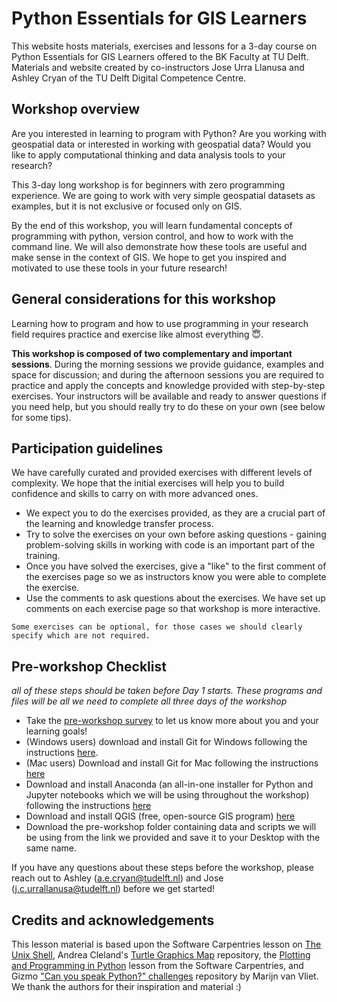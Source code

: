 # Python Essentials for GIS Learners

This website hosts materials, exercises and lessons for a 3-day course on Python Essentials for GIS Learners offered to the BK Faculty at TU Delft. Materials and website created by co-instructors Jose Urra Llanusa and Ashley Cryan of the TU Delft Digital Competence Centre. 

## Workshop overview
Are you interested in learning to program with Python? Are you working with geospatial data or interested in working with geospatial data? Would you like to apply computational thinking and data analysis tools to your research?

This  3-day long workshop is for beginners with zero programming experience. We are going to work with very simple geospatial datasets as examples, but it is not exclusive or focused only on GIS. 

By the end of this workshop, you will learn fundamental concepts of programming with python, version control, and how to work with the command line. We will also demonstrate how these tools are useful and make sense in the context of GIS. We hope to get you inspired and motivated to use these tools in your future research!

## General considerations for this workshop
Learning how to program and how to use programming in your research field requires practice and exercise like almost everything 😇.

**This workshop is composed of two complementary and important sessions**. During the morning sessions we provide guidance, examples and space for discussion; and during the afternoon sessions you are required to practice and apply the concepts and knowledge provided with step-by-step exercises. Your instructors will be available and ready to answer questions if you need help, but you should really try to do these on your own (see below for some tips).

## Participation guidelines
We have carefully curated and provided exercises with different levels of complexity. We hope that the initial exercises will help you to build confidence and skills to carry on with more advanced ones.

- We expect you to do the exercises provided, as they are a crucial part of the learning and knowledge transfer process.
- Try to solve the exercises on your own before asking questions - gaining problem-solving skills in working with code is an important part of the training.
- Once you have solved the exercises, give a "like" to the first comment of the exercises page so we as instructors know you were able to complete the exercise. 
- Use the comments to ask questions about the exercises. We have set up comments on each exercise page so that workshop is more interactive.

<!-- - Once you have read the material provided prior to the morning session, comment on the summary page -->


```{tip}
Some exercises can be optional, for those cases we should clearly specify which are not required.

```

## Pre-workshop Checklist
*all of these steps should be taken before Day 1 starts. These programs and files will be all we need to complete all three days of the workshop*

- Take the [pre-workshop survey](https://tudelft.fra1.qualtrics.com/jfe/form/SV_3jxek8fPH8Ma7Fc) to let us know more about you and your learning goals!
- (Windows users) download and install Git for Windows following the instructions [here](https://carpentries.github.io/workshop-template/#shell).
- (Mac users) Download and install Git for Mac following the instructions [here](https://carpentries.github.io/workshop-template/#git) 
- Download and install Anaconda (an all-in-one installer for Python and Jupyter notebooks which we will be using throughout the workshop) following the instructions [here](https://carpentries.github.io/workshop-template/#python)
- Download and install QGIS (free, open-source GIS program) [here](https://www.qgis.org/en/site/)
- Download the pre-workshop folder containing data and scripts we will be using from the link we provided and save it to your Desktop with the same name. 

If you have any questions about these steps before the workshop, please reach out to Ashley (a.e.cryan@tudelft.nl) and Jose (j.c.urrallanusa@tudelft.nl) before we get started!

## Credits and acknowledgements
This lesson material is based upon the Software Carpentries lesson on [The Unix Shell](http://swcarpentry.github.io/shell-novice/), Andrea Cleland's [Turtle Graphics Map](https://github.com/acleland/turtle-graphics-map) repository, the [Plotting and Programming in Python](https://swcarpentry.github.io/python-novice-gapminder/) lesson from the Software Carpentries, and Gizmo ["Can you speak Python?" challenges](https://github.com/wmvanvliet/gizmo) repository by Marijn van Vliet. We thank the authors for their inspiration and material :) 